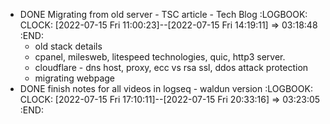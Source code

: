 - DONE Migrating from old server - TSC article - Tech Blog
  :LOGBOOK:
  CLOCK: [2022-07-15 Fri 11:00:23]--[2022-07-15 Fri 14:19:11] =>  03:18:48
  :END:
	- old stack details
	- cpanel, milesweb, litespeed technologies, quic, http3 server.
	- cloudflare - dns host, proxy, ecc vs rsa ssl, ddos attack protection
	- migrating webpage
- DONE finish notes for all videos in logseq - waldun version
  :LOGBOOK:
  CLOCK: [2022-07-15 Fri 17:10:11]--[2022-07-15 Fri 20:33:16] =>  03:23:05
  :END: